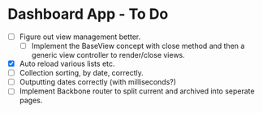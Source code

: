 # Dashboard App - To Do

* [ ] Figure out view management better.
  * [ ] Implement the BaseView concept with close method and then a generic view controller to render/close views.
* [x] Auto reload various lists etc.
* [ ] Collection sorting, by date, correctly.
* [ ] Outputting dates correctly (with milliseconds?)
* [ ] Implement Backbone router to split current and archived into seperate pages.